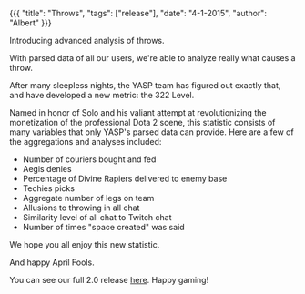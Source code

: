 {{{
  "title": "Throws",
  "tags": ["release"],
  "date": "4-1-2015",
  "author": "Albert"
}}}

Introducing advanced analysis of throws.

<!--more-->

With parsed data of all our users, we're able to analyze really what causes a throw.

After many sleepless nights, the YASP team has figured out exactly that, and have developed a new metric: the 322 Level.

Named in honor of Solo and his valiant attempt at revolutionizing the monetization of the professional Dota 2 scene, this statistic
consists of many variables that only YASP's parsed data can provide. Here are a few of the aggregations and analyses included:

* Number of couriers bought and fed
* Aegis denies
* Percentage of Divine Rapiers delivered to enemy base
* Techies picks
* Aggregate number of legs on team
* Allusions to throwing in all chat
* Similarity level of all chat to Twitch chat
* Number of times "space created" was said

We hope you all enjoy this new statistic.

And happy April Fools.

You can see our full 2.0 release <a href="/post/v200">here</a>. Happy gaming!
